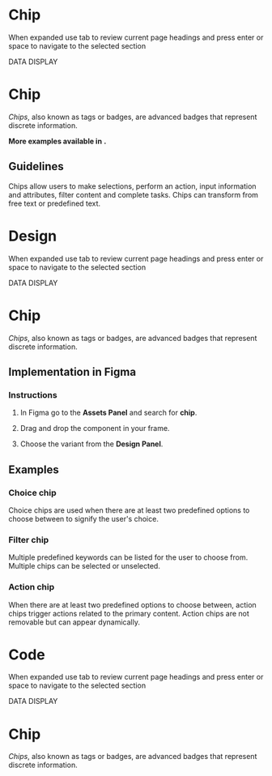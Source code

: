 # Chip

When expanded use tab to review current page headings and press enter or space to navigate to the selected section

DATA DISPLAY

# Chip

_Chips_, also known as tags or badges, are advanced badges that represent discrete information.

**More examples available in** **.**

## Guidelines

Chips allow users to make selections, perform an action, input information and attributes, filter content and complete tasks. Chips can transform from free text or predefined text.



# Design

When expanded use tab to review current page headings and press enter or space to navigate to the selected section

DATA DISPLAY

# Chip

_Chips_, also known as tags or badges, are advanced badges that represent discrete information.

## Implementation in Figma

### Instructions

1.  In Figma go to the **Assets Panel** and search for **chip**.
    
2.  Drag and drop the component in your frame.
    
3.  Choose the variant from the **Design Panel**.
    

## Examples

### Choice chip

Choice chips are used when there are at least two predefined options to choose between to signify the user's choice.

### Filter chip

Multiple predefined keywords can be listed for the user to choose from. Multiple chips can be selected or unselected.

### Action chip

When there are at least two predefined options to choose between, action chips trigger actions related to the primary content. Action chips are not removable but can appear dynamically.



# Code

When expanded use tab to review current page headings and press enter or space to navigate to the selected section

DATA DISPLAY

# Chip

_Chips_, also known as tags or badges, are advanced badges that represent discrete information.